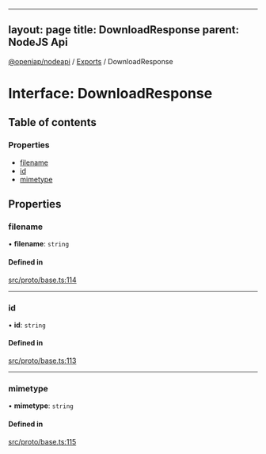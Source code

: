
---
layout: page
title: DownloadResponse
parent: NodeJS Api
---
[@openiap/nodeapi](../README.md) / [Exports](../modules.md) / DownloadResponse

# Interface: DownloadResponse

## Table of contents

### Properties

- [filename](DownloadResponse.md#filename)
- [id](DownloadResponse.md#id)
- [mimetype](DownloadResponse.md#mimetype)

## Properties

### filename

• **filename**: `string`

#### Defined in

[src/proto/base.ts:114](https://github.com/openiap/nodeapi/blob/a6b5438/src/proto/base.ts#L114)

___

### id

• **id**: `string`

#### Defined in

[src/proto/base.ts:113](https://github.com/openiap/nodeapi/blob/a6b5438/src/proto/base.ts#L113)

___

### mimetype

• **mimetype**: `string`

#### Defined in

[src/proto/base.ts:115](https://github.com/openiap/nodeapi/blob/a6b5438/src/proto/base.ts#L115)
